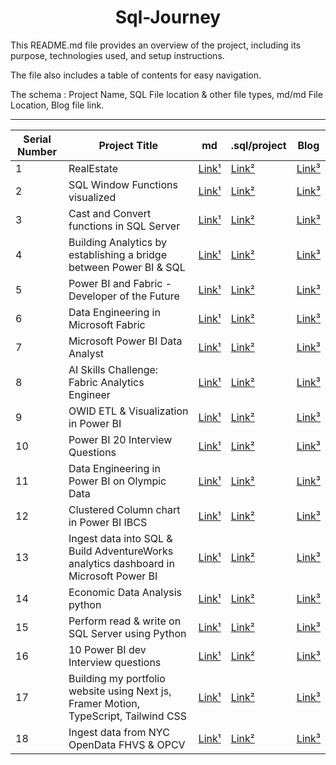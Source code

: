 <h1 style="text-align: center;">Sql-Journey</h1>

This README.md file provides an overview of the project, including its purpose, technologies used, and setup instructions. 

The file also includes a table of contents for easy navigation.

The schema : Project Name, SQL File location & other file types, md/md File Location, Blog file link.
<!-- 

| no | title | [Link¹](<>) | [Link²](<>) | [Link³](<>) |

 -->

---

| Serial Number | Project Title |md | .sql/project | Blog |
| --- | --- | --- | --- | --- |
| 1 | RealEstate | [Link¹](<>) | [Link²](<sql/RealEstate_Db_Desi_SQLQuery.sql>) | [Link³](<https://dheerajy1.hashnode.dev/database-design-project-for-real-estate>) |
| 2 | SQL Window Functions visualized | [Link¹](<>) | [Link²](<sql/windowfun.sql>) | [Link³](<https://dheerajy1.hashnode.dev/sql-window-functions-visualized>) |
| 3 | Cast and Convert functions in SQL Server | [Link¹](<md/3castnconvert.md>) | [Link²](<sql/castandconvert.sql>) | [Link³](<>) |
| 4 | Building Analytics by establishing a bridge between Power BI & SQL | [Link¹](<md/4bridgePowerBI&SQL.md>) | [Link²](<sql/chocolatesdbsqlfile.sql>) | [Link³](<https://dheerajy1.hashnode.dev/building-analytics-by-establishing-a-bridge-between-power-bi-sql>) |
| 5 | Power BI and Fabric - Developer of the Future | [Link¹](<md/5PowerBI&FabricDeveloper.md>) | [Link²](<>) | [Link³](<https://dheerajy1.hashnode.dev/power-bi-and-fabric-developer-of-the-future>) |
| 6 | Data Engineering in Microsoft Fabric | [Link¹](<md/6DataEngineeringinMSfabric.md>) | [Link²](<>) | [Link³](<https://dheerajy1.hashnode.dev/data-engineering-in-microsoft-fabric>) |
| 7 | Microsoft Power BI Data Analyst | [Link¹](<md/7MicrosoftPowerBIDatAnalyst.md>) | [Link²](<>) | [Link³](<https://dheerajy1.hashnode.dev/learning-microsoft-power-bi-data-analyst-course>) |
| 8 | AI Skills Challenge: Fabric Analytics Engineer | [Link¹](<md/8AISkillsChallengeFabricAnalyticsEngineer.md>) | [Link²](<>) | [Link³](<https://dheerajy1.hashnode.dev/ai-skills-challenge-fabric-analytics-engineer>) |
| 9 | OWID ETL  & Visualization in Power BI | [Link¹](<md/9OWIDETL&VisualizationinPowerBI.md>) | [Link²](<sql/Ourworldindataenergyconsmpbyworld.pbix>) | [Link³](<https://dheerajy1.hashnode.dev/owid-etl-visualization-in-power-bi>) |
| 10 | Power BI 20 Interview Questions | [Link¹](<md/10PowerBI20InterviewQuestions.md>) | [Link²](<>) | [Link³](<https://dheerajy1.hashnode.dev/power-bi-20-interview-questions>) |
| 11 | Data Engineering in Power BI on Olympic Data | [Link¹](<md/11DataEngineeringinPowerBIonOlympicData.md>) | [Link²](<>) | [Link³](<https://dheerajy1.hashnode.dev/data-engineering-in-power-bi-on-olympic-data>) |
| 12 | Clustered Column chart in Power BI IBCS | [Link¹](<md/12ClusteredColumnchartIBCS.md>) | [Link²](<>) | [Link³](<https://dheerajy1.hashnode.dev/clustered-column-chart-in-power-bi-ibcs>) |
| 13 | Ingest data into SQL & Build AdventureWorks analytics dashboard in Microsoft Power BI | [Link¹](<md/13Ingest data into SQL & Build AdventureWorks analytics.md>) | [Link²](<sql/AdventureWorks Dashboard MA PBI.sql>) | [Link³](<https://dheerajy1.hashnode.dev/ingest-data-into-sql-build-adventureworks-analytics-dashboard-in-microsoft-power-bi>) |
| 14 | Economic Data Analysis python | [Link¹](<md/14 Economic Data Analysis python.md>) | [Link²](<>) | [Link³](<https://dheerajy1.hashnode.dev/economic-data-analysis-project-with-python-pandas>) |
| 15 | Perform read & write on SQL Server using Python | [Link¹](<md/15-Perform-read-&-write-on-SQL-Server-using-Python.md>) | [Link²](<>) | [Link³](<https://dheerajy1.hashnode.dev/perform-read-write-on-sql-server-using-python>) |
| 16 | 10 Power BI dev Interview questions | [Link¹](<md/16-10-Power-BI-dev-Interview-questions.md>) | [Link²](<>) | [Link³](<https://dheerajy1.hashnode.dev/10-power-bi-dev-interview-questions>) |
| 17 | Building my portfolio website using Next js, Framer Motion, TypeScript, Tailwind CSS | [Link¹](<md/17-Building-my-portfolio-website-using-Next-js-Framer-Motion-TypeScript-Tailwind-CSS.md>) | [Link²](<project/dheeraj-portfolio-website>) | [Link³](<https://dheerajy1.hashnode.dev/building-my-portfolio-website-using-next-js-framer-motion-typescript-tailwind-css>) |
| 18 | Ingest data from NYC OpenData FHVS  & OPCV | [Link¹](<md/18-Ingest-data-from-NYC-OpenData-FHVS-&-OPCV.md>) | [Link²](<>) | [Link³](<>) |

